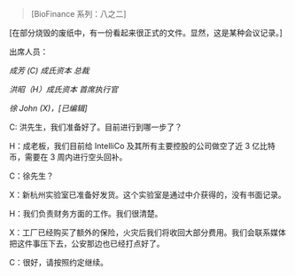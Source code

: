 > [BioFinance 系列：八之二]

[在部分烧毁的废纸中，有一份看起来很正式的文件。显然，这是某种会议记录。]

出席人员：

*成芳 (C) 成氏资本 总裁*

*洪昭（H）成氏资本 首席执行官*

*徐 John (X)，[已编辑]*

C: 洪先生，我们准备好了。目前进行到哪一步了？

H：成老板，我们目前给 IntelliCo 及其所有主要控股的公司做空了近 3 亿比特币，需要在 3 周内进行空头回补。

C：徐先生？

X：新杭州实验室已准备好发货。这个实验室是通过中介获得的，没有书面记录。

H：我们负责财务方面的工作。我们很清楚。

X：工厂已经购买了额外的保险，火灾后我们将收回大部分费用。我们会联系媒体把这件事压下去，公安那边也已经打点好了。

C：很好，请按照约定继续。
